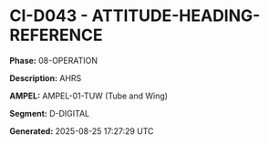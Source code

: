 # CI-D043 - ATTITUDE-HEADING-REFERENCE

**Phase:** 08-OPERATION

**Description:** AHRS

**AMPEL:** AMPEL-01-TUW (Tube and Wing)

**Segment:** D-DIGITAL

**Generated:** 2025-08-25 17:27:29 UTC
